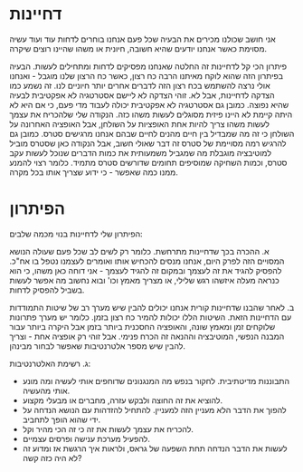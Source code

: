 דחיינות
======

אני חושב שכולנו מכירים את הבעיה שכל פעם אנחנו בוחרים לדחות עוד ועוד עשיה מסוימת כאשר אנחנו יודעים שהיא חשובה, חיונית או משהו שהיינו רוצים שיקרה. 

פיתרון הכי קל לדחיינות זה החלטה שאנחנו מפסיקים לדחות ומתחילים לעשות. הבעיה בפיתרון הזה שהוא לוקח מאיתנו הרבה כח רצון, כאשר כח הרצון שלנו מוגבל - ואנחנו אולי נרצה להשתמש בכח רצון הזה לדברים אחרים יותר חיוניים לנו. זה נשמע כמו הצדקה לדחיינות, אבל לא. זוהי הצדקה לא ליישם אסטרטגיה לא אפקטיבית לבעיה שהיא נפוצה. כמובן גם אסטרטגיה לא אפקטיבית יכולה לעבוד מדי פעם, כי אם היא לא היתה קיימת לא היינו פיזית מסוגלים לעשות משהו כזה. הנקודה שלי שלהכריח את עצמך לעשות משהו צריך להיות אחת האופציות על השולחן, אבל האופציה האחרונה על השולחן כי זה מה שמבדיל בין חיים מהנים לחיים שבהם אנחנו מרגישים סטרס. כמובן גם להרגיש רמה מסויימת של סטרס זה דבר שאולי חשוב, אבל הנקודה כאן שסטרס מוביל למוטיבציה מוגבלת מה שמגביל משמעותית את כמות הדברים שנוכל לעשות עקב סטרס, וכמות השחיקה שמוסיפים תחומים שדורשים סטרס מתמיד. כלומר רצוי להמנע ממנו כמה שאפשר - כי ידוע שצריך אותו בכל מקרה. 

הפיתרון
===== 

הפיתרון שלי לדחיינות בנוי מכמה שלבים: 

א. ההכרה בכך שדחיינות מתרחשת. כלומר רק לשים לב שכל פעם שעולה הנושא המסויים הזה לפרק היום, אנחנו מנסים להכחיש אותו ואומרים לעצמנו נטפל בו אח"כ. להפסיק להגיד את זה לעצמך ובמקום זה להגיד לעצמך - אני דוחה כאן משהו, כי הוא כנראה מעלה איזשהו רגש שלילי, או מצריך מאמץ וכו' ובוא נחשוב מה אפשר לעשות בשביל להפסיק לדחות. 

ב. לאחר שהבנו שדחיינות קורית אנחנו יכולים להבין שיש מערך רב של שיטות התמודדות עם הדחיינות הזאת. השיטות הללו יכולות להמיר כח רצון בזמן. כלומר יש מערך פתרונות שלוקחים זמן ומאמץ שונה, והאופציה החסכנית ביותר בזמן אבל היקרה ביותר עבור המבנה הנפשי, המוטיבציה וההנאה זה הכרח פנימי. אבל זוהי רק אופציה אחת - וצריך להבין שיש מספר אלטרנטיבות שאפשר לבחור מבינהן. 

ג. רשימת האלטרנטיבות: 
- התבוננות מדיטתיבית. לחקור בנפש מה המנגנונים שדוחפים אותי לעשיה ומה מונע אותי מהעשיה. 
- להוציא את זה החוצה ולבקש עזרה, מחברים או מבעלי מקצוע. 
- להפוך את הדבר הלא מעניין הזה למעניין. להתחיל להזדהות עם הנושא הנדחה על ידי שהוא הופך לתחביב. 
- להכריח את עצמך לעשות את זה כי זה הכי מהיר וקל. 
- להפעיל מערכת ענישה ופרסים עצמיים. 
- לעשות את הדבר הנדחה תחת השפעה של גראס, ולראות איך הרגשת אז ומדוע זה לא היה כזה קשה? 

